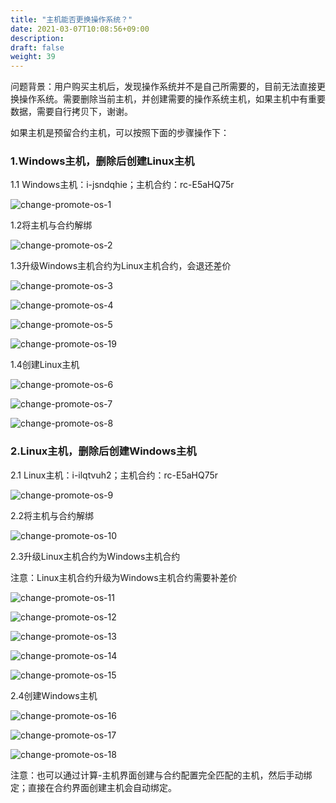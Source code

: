 ```yaml
---
title: "主机能否更换操作系统？"
date: 2021-03-07T10:08:56+09:00
description:
draft: false
weight: 39
---
```


问题背景：用户购买主机后，发现操作系统并不是自己所需要的，目前无法直接更换操作系统。需要删除当前主机，并创建需要的操作系统主机，如果主机中有重要数据，需要自行拷贝下，谢谢。

如果主机是预留合约主机，可以按照下面的步骤操作下：

### 1.Windows主机，删除后创建Linux主机

1.1 Windows主机：i-jsndqhie；主机合约：rc-E5aHQ75r

![change-promote-os-1](/compute/vm/_images/change-promote-os-1.png)

1.2将主机与合约解绑

![change-promote-os-2](/compute/vm/_images/change-promote-os-2.png)

1.3升级Windows主机合约为Linux主机合约，会退还差价

![change-promote-os-3](/compute/vm/_images/change-promote-os-3.png)

![change-promote-os-4](/compute/vm/_images/change-promote-os-4.png)

![change-promote-os-5](/compute/vm/_images/change-promote-os-5.png)

![change-promote-os-19](/compute/vm/_images/change-promote-os-19.png)

1.4创建Linux主机

![change-promote-os-6](/compute/vm/_images/change-promote-os-6.png)

![change-promote-os-7](/compute/vm/_images/change-promote-os-7.png)

![change-promote-os-8](/compute/vm/_images/change-promote-os-8.png)

### 2.Linux主机，删除后创建Windows主机

2.1 Linux主机：i-ilqtvuh2；主机合约：rc-E5aHQ75r

![change-promote-os-9](/compute/vm/_images/change-promote-os-9.png)

2.2将主机与合约解绑

![change-promote-os-10](/compute/vm/_images/change-promote-os-10.png)

2.3升级Linux主机合约为Windows主机合约

注意：Linux主机合约升级为Windows主机合约需要补差价

![change-promote-os-11](/compute/vm/_images/change-promote-os-11.png)

![change-promote-os-12](/compute/vm/_images/change-promote-os-12.png)

![change-promote-os-13](/compute/vm/_images/change-promote-os-13.png)

![change-promote-os-14](/compute/vm/_images/change-promote-os-14.png)

![change-promote-os-15](/compute/vm/_images/change-promote-os-15.png)

2.4创建Windows主机

![change-promote-os-16](/compute/vm/_images/change-promote-os-16.png)

![change-promote-os-17](/compute/vm/_images/change-promote-os-17.png)

![change-promote-os-18](/compute/vm/_images/change-promote-os-18.png)

注意：也可以通过计算-主机界面创建与合约配置完全匹配的主机，然后手动绑定；直接在合约界面创建主机会自动绑定。